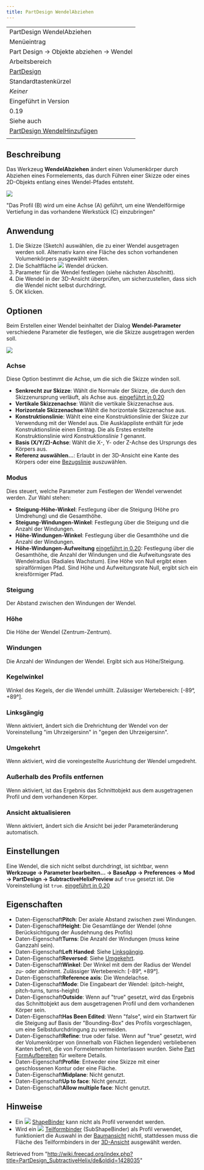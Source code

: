 ```yaml
---
title: PartDesign WendelAbziehen
---
```

|  |
| --- |
| PartDesign WendelAbziehen |
| Menüeintrag |
| Part Design → Objekte abziehen → Wendel |
| Arbeitsbereich |
| [PartDesign](/PartDesign_Workbench/de "PartDesign Workbench/de") |
| Standardtastenkürzel |
| *Keiner* |
| Eingeführt in Version |
| 0.19 |
| Siehe auch |
| [PartDesign WendelHinzufügen](/PartDesign_AdditiveHelix/de "PartDesign AdditiveHelix/de") |
|  |

## Beschreibung

Das Werkzeug **WendelAbziehen** ändert einen Volumenkörper durch Abziehen eines Formelements, das durch Führen einer Skizze oder eines 2D-Objekts entlang eines Wendel-Pfades entsteht.

![](/images/PartDesign_SubtractiveHelix_example_overview.png)

"Das Profil (B) wird um eine Achse (A) geführt, um eine Wendelförmige Vertiefung in das vorhandene Werkstück (C) einzubringen"

## Anwendung

1. Die Skizze (Sketch) auswählen, die zu einer Wendel ausgetragen werden soll. Alternativ kann eine Fläche des schon vorhandenen Volumenkörpers ausgewählt werden.
2. Die Schaltfläche ![](/images/PartDesign_SubtractiveHelix.svg) Wendel drücken.
3. Parameter für die Wendel festlegen (siehe nächsten Abschnitt).
4. Die Wendel in der 3D-Ansicht überprüfen, um sicherzustellen, dass sich die Wendel nicht selbst durchdringt.
5. OK klicken.

## Optionen

Beim Erstellen einer Wendel beinhaltet der Dialog **Wendel-Parameter** verschiedene Parameter die festlegen, wie die Skizze ausgetragen werden soll.

![](/images/PartDesign_SubtractiveHelix_taskpanel.png)

### Achse

Diese Option bestimmt die Achse, um die sich die Skizze winden soll.

* **Senkrecht zur Skizze**: Wählt die Normale der Skizze, die durch den Skizzenursprung verläuft, als Achse aus. [eingeführt in 0.20](/Release_notes_0.20/de "Release notes 0.20/de")
* **Vertikale Skizzenachse**: Wählt die vertikale Skizzenachse aus.
* **Horizontale Skizzenachse**:Wählt die horizontale Skizzenachse aus.
* **Konstruktionslinie**: Wählt eine eine Konstruktionslinie der Skizze zur Verwendung mit der Wendel aus. Die Ausklappliste enthält für jede Konstruktionslinie einen Eintrag. Die als Erstes erstellte Konstruktionslinie wird *Konstruktionslinie 1* genannt.
* **Basis (X/Y/Z)-Achse**: Wählt die X-, Y- oder Z-Achse des Ursprungs des Körpers aus.
* **Referenz auswählen...**: Erlaubt in der 3D-Ansicht eine Kante des Körpers oder eine [Bezugslinie](/PartDesign_Line "PartDesign Line") auszuwählen.

### Modus

Dies steuert, welche Parameter zum Festlegen der Wendel verwendet werden. Zur Wahl stehen:

* **Steigung-Höhe-Winkel**: Festlegung über die Steigung (Höhe pro Umdrehung) und die Gesamthöhe.
* **Steigung-Windungen-Winkel**: Festlegung über die Steigung und die Anzahl der Windungen.
* **Höhe-Windungen-Winkel**: Festlegung über die Gesamthöhe und die Anzahl der Windungen.
* **Höhe-Windungen-Aufweitung** [eingeführt in 0.20](/Release_notes_0.20/de "Release notes 0.20/de"): Festlegung über die Gesamthöhe, die Anzahl der Windungen und die Aufweitungsrate des Wendelradius (Radiales Wachstum). Eine Höhe von Null ergibt einen spiralförmigen Pfad. Sind Höhe und Aufweitungsrate Null, ergibt sich ein kreisförmiger Pfad.

### Steigung

Der Abstand zwischen den Windungen der Wendel.

### Höhe

Die Höhe der Wendel (Zentrum-Zentrum).

### Windungen

Die Anzahl der Windungen der Wendel. Ergibt sich aus Höhe/Steigung.

### Kegelwinkel

Winkel des Kegels, der die Wendel umhüllt. Zulässiger Wertebereich: [-89°, +89°].

### Linksgängig

Wenn aktiviert, ändert sich die Drehrichtung der Wendel von der Voreinstellung "im Uhrzeigersinn" in "gegen den Uhrzeigersinn".

### Umgekehrt

Wenn aktiviert, wird die voreingestellte Ausrichtung der Wendel umgedreht.

### Außerhalb des Profils entfernen

Wenn aktiviert, ist das Ergebnis das Schnittobjekt aus dem ausgetragenen Profil und dem vorhandenen Körper.

### Ansicht aktualisieren

Wenn aktiviert, ändert sich die Ansicht bei jeder Parameteränderung automatisch.

## Einstellungen

Eine Wendel, die sich nicht selbst durchdringt, ist sichtbar, wenn **Werkzeuge → Parameter bearbeiten... → BaseApp → Preferences → Mod → PartDesign → SubtractiveHelixPreview** auf `true` gesetzt ist. Die Voreinstellung ist `true`. [eingeführt in 0.20](/Release_notes_0.20/de "Release notes 0.20/de")

## Eigenschaften

* Daten-Eigenschaft**Pitch**: Der axiale Abstand zwischen zwei Windungen.
* Daten-Eigenschaft**Height**: Die Gesamtlänge der Wendel (ohne Berücksichtigung der Ausdehnung des Profils)
* Daten-Eigenschaft**Turns**: Die Anzahl der Windungen (muss keine Ganzzahl sein).
* Daten-Eigenschaft**Left Handed**: Siehe [Linksgängig](#Linksgängig).
* Daten-Eigenschaft**Reversed**: Siehe [Umgekehrt](#Umgekehrt).
* Daten-Eigenschaft**Winkel**: Der Winkel mit dem der Radius der Wendel zu- oder abnimmt. Zulässiger Wertebereich: [-89°, +89°].
* Daten-Eigenschaft**Reference axis**: Die Wendelachse.
* Daten-Eigenschaft**Mode**: Die Eingabeart der Wendel: (pitch-height, pitch-turns, turns-height)
* Daten-Eigenschaft**Outside**: Wenn auf "true" gesetzt, wird das Ergebnis das Schnittobjekt aus dem ausgetragenen Profil und dem vorhandenen Körper sein.
* Daten-Eigenschaft**Has Been Edited**: Wenn "false", wird ein Startwert für die Steigung auf Basis der "Bounding-Box" des Profils vorgeschlagen, um eine Selbstdurchdringung zu vermeiden.
* Daten-Eigenschaft**Refine**: true oder false. Wenn auf "true" gesetzt, wird der Volumenkörper von (innerhalb von Flächen liegenden) verbliebenen Kanten befreit, die von Formelementen hinterlassen wurden. Siehe [Part FormAufbereiten](/Part_RefineShape/de "Part RefineShape/de") für weitere Details.
* Daten-Eigenschaft**Profile**: Entweder eine Skizze mit einer geschlossenen Kontur oder eine Fläche.
* Daten-Eigenschaft**Midplane**: Nicht genutzt.
* Daten-Eigenschaft**Up to face**: Nicht genutzt.
* Daten-Eigenschaft**Allow multiple face**: Nicht genutzt.

## Hinweise

* Ein ![](/images/PartDesign_ShapeBinder.svg) [ShapeBinder](/PartDesign_ShapeBinder/de "PartDesign ShapeBinder/de") kann nicht als Profil verwendet werden.
* Wird ein ![](/images/PartDesign_SubShapeBinder.svg) [Teilformbinder](/PartDesign_SubShapeBinder/de "PartDesign SubShapeBinder/de") (SubShapeBinder) als Profil verwendet, funktioniert die Auswahl in der [Baumansicht](/Tree_view/de "Tree view/de") nichtl, stattdessen muss die Fläche des Teilformbinders in der [3D-Ansicht](/3D_view/de "3D view/de") ausgewählt werden.

Retrieved from "<http://wiki.freecad.org/index.php?title=PartDesign_SubtractiveHelix/de&oldid=1428035>"